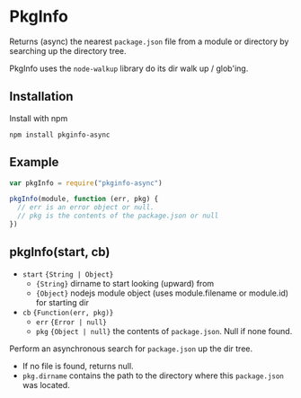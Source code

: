 # PkgInfo
  Returns (async) the nearest `package.json` file from a module or directory by searching up the directory tree.

PkgInfo uses the `node-walkup` library do its dir walk up / glob'ing.

## Installation

Install with npm

```
npm install pkginfo-async
```

## Example

```javascript
var pkgInfo = require("pkginfo-async")

pkgInfo(module, function (err, pkg) {
  // err is an error object or null.
  // pkg is the contents of the package.json or null
})
```

## pkgInfo(start, cb)

* `start` `{String | Object}`
  * `{String}` dirname to start looking (upward) from
  * `{Object}` nodejs module object (uses module.filename or module.id) for starting dir
* `cb` `{Function(err, pkg)}`
  * `err` `{Error | null}`
  * `pkg` `{Object | null}` the contents of `package.json`. Null if none found.

Perform an asynchronous search for `package.json` up the dir tree.
* If no file is found, returns null.
* `pkg.dirname` contains the path to the directory where this `package.json` was located.


